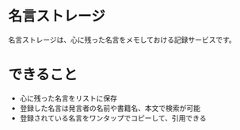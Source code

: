 # 名言ストレージ
名言ストレージは、心に残った名言をメモしておける記録サービスです。

# できること
- 心に残った名言をリストに保存
- 登録した名言は発言者の名前や書籍名、本文で検索が可能
- 登録されている名言をワンタップでコピーして、引用できる
